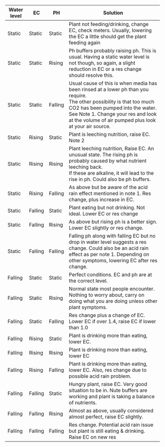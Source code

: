 
| Water level | EC      | PH      | Solution                                                                                                                                                                                                                                                            |
|-------------|---------|---------|---------------------------------------------------------------------------------------------------------------------------------------------------------------------------------------------------------------------------------------------------------------------|
| Static      | Static  | Static  | Plant not feeding/drinking, change EC, check meters. Usually, lowering the EC a little should get the plant feeding again                                                                                                                                           |
| Static      | Static  | Rising  | Ph buffers probably raising ph. This is usual. Having a static water level is not though, so again, a slight reduction in EC or a res change should resolve this.                                                                                                   |
| Static      | Static  | Falling | Usual cause of this is when media has been rinsed at a lower ph than you require.<br/>The other possibility is that too much CO2 has been pumped into the water.<br/>See Note 1. Change your res and look at the volume of air pumped plus look at your air source. |
| Static      | Rising  | Static  | Plant is leeching nutrition, raise EC. Note 2                                                                                                                                                                                                                       |
| Static      | Rising  | Rising  | Plant leeching nutrition, Raise EC. An unusual state. The rising ph is probably caused by what nutrient leeching back.<br/>If these are alkaline, it will lead to the rise in ph. Could also be ph buffers.                                                         |
| Static      | Rising  | Falling | As above but be aware of the acid rain effect mentioned in note 1. Res change, plus increase in EC.                                                                                                                                                                 |
| Static      | Falling | Static  | Plant eating but not drinking. Not ideal. Lower EC or res change                                                                                                                                                                                                    |
| Static      | Falling | Rising  | As above but rising ph is a better sign. Lower EC slightly or res change.                                                                                                                                                                                           |
| Static      | Falling | Falling | Falling ph along with falling EC but no drop in water level suggests a res change. Could also be an acid rain effect as per note 1. Depending on other symptoms, lowering EC after res change.                                                                      |
| Falling     | Static  | Static  | Perfect conditions. EC and ph are at the correct level.                                                                                                                                                                                                             |
| Falling     | Static  | Rising  | Normal state most people encounter. Nothing to worry about, carry on doing what you are doing unless other plant symptoms.                                                                                                                                          |
| Falling     | Static  | Falling | Res change plus a change of EC. Lower EC if over 1.4, raise EC if lower than 1.0                                                                                                                                                                                    |
| Falling     | Rising  | Static  | Plant is drinking more than eating, lower EC.                                                                                                                                                                                                                       |
| Falling     | Rising  | Rising  | Plant is drinking more than eating, lower EC                                                                                                                                                                                                                        |
| Falling     | Rising  | Falling | Plant is drinking more than eating, lower EC. Also, res change due to possible acid rain problem.                                                                                                                                                                   |
| Falling     | Falling | Static  | Hungry plant, raise EC. Very good situation to be in. Nute buffers are working and plant is taking a balance of nutrients.                                                                                                                                          |
| Falling     | Falling | Rising  | Almost as above, usually considered almost perfect, raise EC slightly.                                                                                                                                                                                              |
| Falling     | Falling | Falling | Res change. Potential acid rain issue but plant is still eating & drinking. Raise EC on new res                                                                                                                                                                     |
